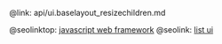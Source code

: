 @link: api/ui.baselayout_resizechildren.md

@seolinktop: [javascript web framework](https://webix.com)
@seolink: [list ui](https://webix.com/widget/list/)